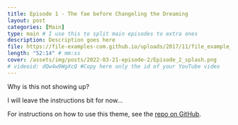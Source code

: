 ```yaml
---
title: Episode 1 - The fae before Changeling the Dreaming
layout: post
categories: [Main]
type: main # I use this to split main episodes to extra ones
description: Description goes here
file: https://file-examples-com.github.io/uploads/2017/11/file_example_MP3_700KB.mp3 #Link to your .mp3 file
length: "52:14" # mm:ss
cover: /assets/img/posts/2022-03-21-episode-2/Episode_2_splash.png
# videoid: dQw4w9WgXcQ #Copy here only the id of your YouTube video
---
```


Why is this not showing up?

I will leave the instructions bit for now...

For instructions on how to use this theme, see the [repo on GitHub](https://github.com/PandaSekh/Jekyll-Podcaster).
